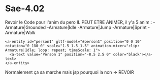 # Sae-4.02

Revoir le Code pour l'anim du pero
IL PEUT ETRE ANIMER, il y'a 5 anim :
-Armature|Grounded
-Armature|Idle
-Armature|Jump
-Armature|Sprint
-Armature|Walk

    <a-entity id="person1" gltf-model="#person1" position="0 0 10" rotation="0 180 0" scale="1.5 1.5 1.5" animation-mixer="clip: Armature|Idle; loop: repeat; timeScale: 1">
      <a-text value="Person 1" position="-0.5 2.5 0" color="black"></a-text>
    </a-entity>

Normalement ça sa marche mais jsp pourquoi la non → REVOIR